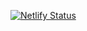 [![Netlify Status](https://api.netlify.com/api/v1/badges/5b9fdbce-972a-4f53-ba96-2be9cd6406a0/deploy-status)](https://app.netlify.com/sites/rafaelno/deploys)
